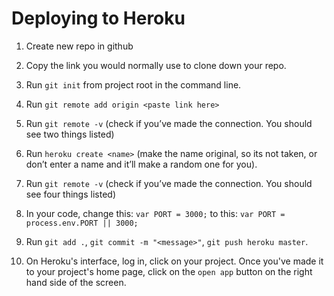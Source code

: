 # Deploying to Heroku

1. Create new repo in github

2. Copy the link you would normally use to clone down your repo.

3. Run `git init` from project root in the command line.

4. Run `git remote add origin <paste link here>`

5. Run `git remote -v` (check if you’ve made the connection. You should see two things listed)

6. Run `heroku create <name>` (make the name original, so its not taken, or don’t enter a name and it’ll make a random one for you).

7. Run `git remote -v` (check if you’ve made the connection. You should see four things listed)

8. In your code, change this: `var PORT = 3000;` to this: `var PORT = process.env.PORT || 3000;`

9. Run `git add .`, `git commit -m "<message>"`, `git push heroku master`.

10. On Heroku's interface, log in, click on your project. Once you've made it to your project's home page, click on the `open app` button on the right hand side of the screen.
